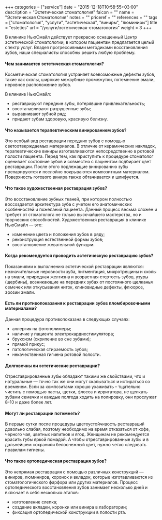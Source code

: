 +++
categories = ["service"]
date = "2015-12-18T10:58:55+03:00"
description = "Эстетическая стоматология"
faicon = ""
name = "Эстетическая Стоматология"
notes = ""
priceref = ""
references = ""
tags = ["стоматология", "услуги", "эстетическая", "виниры", "люминиры"]
title = "estetics"
url = "/услуги/эстетическая-стоматология"
weight = 3
+++

В клинике НьюСмайл действует прекрасно оснащенный Центр эстетической стоматологии, в котором пациентам предлагается целый спектр услуг. Владея прогрессивными методиками восстановления зубов, наши специалисты способны решить любую проблему.<!--more-->

#### Чем занимается эстетическая стоматология?
Косметическая стоматология устраняет всевозможные дефекты зубов, такие как сколы, широкие межзубные промежутки, потемнение эмали, неровное расположение зубов. 

В клинике НьюСмайл:
+ реставрируют передние зубы, потерявшие привлекательность;
+ восстанавливают разрушенные зубы;
+ выравнивают зубной ряд;
+ придают зубам здоровую, красивую белизну.

#### Что называется терапевтическим винированием зубов?
Это особый вид реставрации передних зубов с помощью светоотверждаемых материалов. В отличие от керамических накладок, терапевтические виниры изготавливаются непосредственно в ротовой полости пациента. Перед тем, как приступить к процедуре стоматолог оценивает состояние зубов и совместно с пациентом подбирает цвет реставрации. После этого подлежащие винированию зубы препарируются и послойно покрываются композитным материалом. Поверхность готового винира также обтачивается и шлифуется.

#### Что такое художественная реставрация зубов?
Это восстановление зубных тканей, при котором полностью воссоздается архитектура зуба с учетом его анатомических особенностей и пожеланий пациента. Данный процесс весьма сложен и требует от стоматолога не только высочайшего мастерства, но и творческих способностей. Художественная реставрация в клинике НьюСмайл — это:

+ изменение цвета и положения зубов в ряду;
+ реконструкция естественной формы зубов;
+ восстановление жевательной функции.

#### Когда рекомендуется проводить эстетическую реставрацию зубов?
Показаниями к выполнению эстетической реставрации являются: незначительные неровности зуба, пигментация, микротрещины и сколы на эмали, природная желтизна и возрастная стертость зубов, узуры (щербины), возникающие на передних зубах от постоянного щелканья семечек или откусывания ниток, клиновидные дефекты, флюороз, эрозии эмали.

#### Есть ли противопоказания к реставрации зубов пломбировочными материалами?
Данная процедура противопоказана в следующих случаях:

+ аллергия на фотополимеры;
+ наличие у пациента электрокардиостимулятора;
+ бруксизм (скрипение во сне зубами);
+ прямой прикус;
+ патологическая стираемость зубов;
+ некачественная гигиена ротовой полости.

#### Долговечны ли эстетические реставрации?
Отреставрированные зубы обладают такими же свойствами, что и натуральные — точно так же они могут скалываться и истираться со временем. Если за композитами хорошо ухаживать – тщательно чистить с помощью пасты, щетки, флосса и ирригатора, не щелкать зубами семечки и каждые полгода ходить на полировку, они прослужат 8-10 и даже более лет.

#### Могут ли реставрации потемнеть?
В первые сутки после процедуры цветоустойчивость реставраций довольно слабая, поэтому необходимо на время отказаться от кофе, черного чая, цветных напитков и ягод. Женщинам не рекомендуется красить губы яркой помадой. А чтобы отреставрированные зубы и в дальнейшем сохранили белоснежный цвет, нужно четко следовать правилам гигиены.

#### Что такое ортопедическая реставрация зубов?
Это непрямая реставрация с помощью различных конструкций — виниров, люминиров, коронок и вкладок, которые изготавливаются из стоматологического фарфора или других материалов. 
Процесс ортопедического восстановления зубов занимает несколько дней и включает в себя несколько этапов:
+ изготовление слепка;
+ создание вкладки, коронки или винира в лаборатории;
+ фиксация ортопедической конструкции в полости рта.